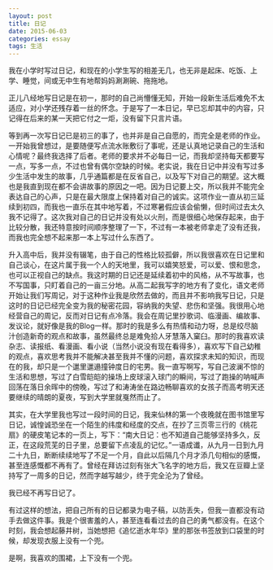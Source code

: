 ```yaml
---
layout: post
title: 日记
date: 2015-06-03
categories: essay
tags: 生活
---
```


我在小学时写过日记，和现在的小学生写的相差无几，也无非是起床、吃饭、上学、睡觉，间或无中生有地帮妈妈涮涮碗、拖拖地。

正儿八经地写日记是在初一，那时的自己尚懵懂无知，开始一段新生活后难免不太适应，对小学还残存着一丝的怀念。于是写了一本日记，早已忘却其中的内容，只记得在后来的某一天把它付之一炬，没有留下只言片语。

等到再一次写日记已是初三的事了，也并非是自己自愿的，而完全是老师的作业。一开始我曾想过，是要随便写点流水账敷衍了事呢，还是认真地记录自己的生活和心情呢？最终我选择了后者。老师的要求并不必每日一记，而我却坚持每天都要写一点，写多一点，不过也曾有偶尔空缺的时候。老实说，我在日记中并没有写过多少生活中发生的故事，几乎通篇都是在反省自己，以及写下对自己的期望。这大概也是我直到现在都不会讲故事的原因之一吧。因为日记要上交，所以我并不能完全表达自己的心声，只是在最大限度上保持着对自己的诚实。这项作业一直从初三延续到初四，而我也一直乐在其中地写着，不过寒暑假应该会偷懒，但时间过去太久我不记得了。这次我对自己的日记并没有处以火刑，而是很细心地保存起来，由于比较分散，我还特意按时间顺序整理了一下，不过有一本被老师拿走了没有还我，而我也完全想不起来那一本上写过什么东西了。

升入高中后，我并没有辍笔，由于自己的性格比较孤僻，所以我很喜欢在日记里和自己谈心，在这片属于我一个人的天地里，我可以嬉笑怒爱，可以爱、恨和思念，也可以正视自己的缺点。我这时期的日记还是延续着初中的风格，从不写故事，也不写国事，只盯着自己的一亩三分地。从高二起我写字的地方有了变化，语文老师开始让我们写周记，对于这种作业我是欣然去做的，而且并不影响我写日记，只是这时的日记已经完全变为我的秘密花园，容纳我的失望、悲伤和坚强。我很用心地经营自己的周记，反而对日记有点冷落。我会在周记里抄歌词、临漫画、编故事、发议论，就好像是我的Blog一样。那时的我是多么有热情和动力呀，总是绞尽脑汁创造新奇的观点和故事，虽然最终总是难免拾人牙慧落入窠臼。那时的我喜欢读杂志、读报纸、看漫画、看小说（当然小说没有现在看得多），喜欢写下自己幼稚的观点，喜欢思考我并不能解决甚至我并不懂的问题，喜欢探求未知的知识，而现在的我，却只是一个邋里邋遢撞钟度日的宅男。我一直写啊写，写自己波澜不惊的生活和思想，写过了白雪皑皑的操场上皮球滚入球门的瞬间，写过了跑操的呐喊声回荡在落日余晖中的傍晚，写过了和涛涛坐在路边畅聊喜欢的女孩子而高考明天还要继续的晴朗的夏夜，写到大学里就戛然而止了。

其实，在大学里我也写过一段时间的日记，我来仙林的第一个夜晚就在图书馆里写日记，诚惶诚恐坐在一个陌生的纬度和经度的交点，在抄了三页零三行的《桃花扇》的硬皮笔记本的一页上，写下：“南大日记：也不知道自己能够坚持多久，反正，在这段荒芜的日子里，总要留下点凌乱的记忆。”一语成谶，从九月一日到九月二十九日，断断续续地写了不足一个月，自此以后隔几个月才添几句相似的感慨，甚至连感慨都不再有了。曾经在拜访过刻有张大飞名字的地方后，我又在豆瓣上坚持写了一周多的日记，然而字越写越少，终于完全沦为了曾经。

我已经不再写日记了。

有过这样的想法，把自己所有的日记都录为电子稿，以防丢失，但我一直都没有动手去做这件事。我是个很害羞的人，甚至连看看过去的自己的勇气都没有。在这个时刻，我会想起藤井树，当她想把《追忆逝水年华》里的那张书签放到口袋里的时候，却发现衣服上没有一个兜。

是啊，我喜欢的围裙，上下没有一个兜。
